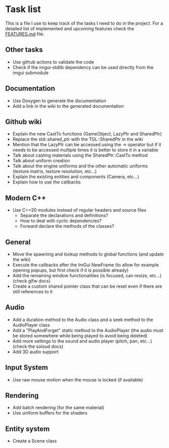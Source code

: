 # Task list

This is a file I use to keep track of the tasks I need to do in the project.
For a detailed list of implemented and upcoming features check the [FEATURES.md](FEATURES.md) file.

## Other tasks

- Use github actions to validate the code
- Check if the imgui-stdlib dependency can be used directly from the imgui submodule

## Documentation

- Use Doxygen to generate the documentation
- Add a link in the wiki to the generated documentation

## Github wiki

- Explain the new CastTo functions (GameObject, LazyPtr and SharedPtr)
- Replace the std::shared_ptr with the TGL::SharedPtr in the wiki
- Mention that the LazyPtr can be accessed using the -> operator but if it needs to be accessed multiple times it is better to store it in a variable
- Talk about casting materials using the SharedPtr::CastTo method
- Talk about uniform creation
- Talk about the engine uniforms and the other automatic uniforms (texture matrix, texture resolution, etc...)
- Explain the existing entities and components (Camera, etc...)
- Explain how to use the callbacks

## Modern C++

- Use C++20 modules instead of regular headers and source files
  - Separate the declarations and definitions?
  - How to deal with cyclic dependencies?
  - Forward declare the methods of the classes?

## General

- Move the spawning and lookup methods to global functions (and update the wiki)
- Execute the callbacks after the ImGui NewFrame (to allow for example opening popups, but first check if it is possible already)
- Add the remaining window functionalities (is focused, can resize, etc...) (check glfw docs)
- Create a custom shared pointer class that can be reset even if there are still references to it

## Audio

- Add a duration method to the Audio class and a seek method to the AudioPlayer class
- Add a "PlayAndForget" static method to the AudioPlayer (the audio must be stored somewhere while being played to avoid being deleted)
- Add more settings to the sound and audio player (pitch, pan, etc...) (check the soloud docs)
- Add 3D audio support

## Input System

- Use raw mouse motion when the mouse is locked (if available)

## Rendering

- Add batch rendering (for the same material)
- Use uniform buffers for the shaders

## Entity system

- Create a Scene class
